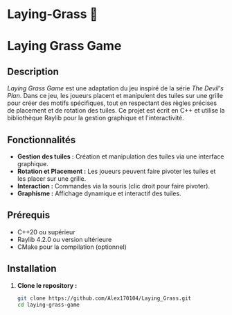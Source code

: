 # Laying-Grass 🌱

# Laying Grass Game

## Description

*Laying Grass Game* est une adaptation du jeu inspiré de la série *The Devil's Plan*. Dans ce jeu, les joueurs placent et manipulent des tuiles sur une grille pour créer des motifs spécifiques, tout en respectant des règles précises de placement et de rotation des tuiles. Ce projet est écrit en C++ et utilise la bibliothèque Raylib pour la gestion graphique et l'interactivité.

## Fonctionnalités

- **Gestion des tuiles :** Création et manipulation des tuiles via une interface graphique.
- **Rotation et Placement :** Les joueurs peuvent faire pivoter les tuiles et les placer sur une grille.
- **Interaction :** Commandes via la souris (clic droit pour faire pivoter).
- **Graphisme :** Affichage dynamique et interactif des tuiles.

## Prérequis

- C++20 ou supérieur
- Raylib 4.2.0 ou version ultérieure
- CMake pour la compilation (optionnel)
  
## Installation

1. **Clone le repository :**
   ```bash
   git clone https://github.com/Alex170104/Laying_Grass.git
   cd laying-grass-game
   
